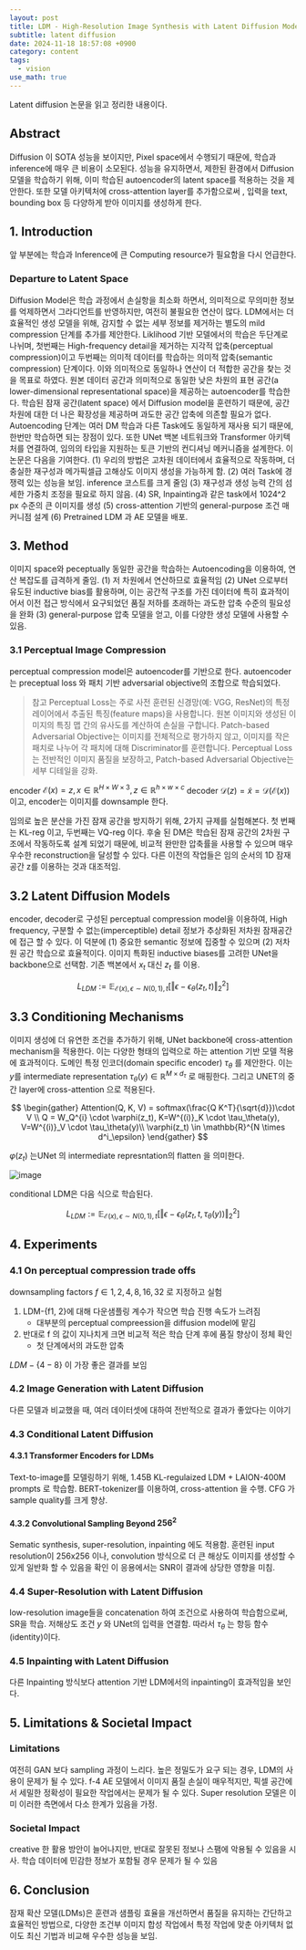 ```yaml
---
layout: post
title: LDM - High-Resolution Image Synthesis with Latent Diffusion Models
subtitle: latent diffusion
date: 2024-11-18 18:57:08 +0900
category: content
tags:
  - vision
use_math: true
---
```

Latent diffusion 논문을 읽고 정리한 내용이다.

## Abstract
Diffusion 이 SOTA 성능을 보이지만, Pixel space에서 수행되기 때문에, 학습과 inference에 매우 큰 비용이 소모된다. 성능을 유지하면서, 제한된 환경에서 Diffusion 모델을 학습하기 위해, 이미 학습된 autoencoder의 latent space를 적용하는 것을 제안한다. 또한 모델 아키텍처에 cross-attention layer를 추가함으로써 , 입력을 text, bounding box 등 다양하게 받아 이미지를 생성하게 한다.

## 1. Introduction
앞 부분에는 학습과 Inference에 큰 Computing resource가 필요함을 다시 언급한다. 
### Departure to Latent Space
Diffusion Model은 학습 과정에서 손실항을 최소화 하면서, 의미적으로 무의미한 정보를 억제하면서 그라디언트를 반영하지만, 여전히 불필요한 연산이 많다.  LDM에서는 더 효율적인 생성 모델을 위해, 감지할 수 없는 세부 정보를 제거하는 별도의 mild compression 단계를 추가를 제안한다.
Liklihood 기반 모델에서의 학습은 두단계로 나뉘며, 첫번째는 High-frequency detail을 제거하는 지각적 압축(perceptual compression)이고 두번째는 의미적 데이터를 학습하는 의미적 압축(semantic compression) 단계이다. 이와 의미적으로 동일하나 연산이 더 적합한 공간을 찾는 것을 목표로 하였다.
원본 데이터 공간과 의미적으로 동일한 낮은 차원의 표현 공간(a lower-dimensional representational space)을 제공하는 autoencoder를 학습한다. 학습된 잠재 공간(latent space) 에서 Diffusion model을 훈련하기 때문에, 공간 차원에 대한 더 나은 확장성을 제공하며 과도한 공간 압축에 의존할 필요가 없다.
Autoencoding 단계는 여러 DM 학습과 다른 Task에도 동일하게 재사용 되기 때문에, 한번만 학습하면 되는 장점이 있다. 또한 UNet 백본 네트워크와 Transformer 아키텍처를 연결하여, 임의의 타입을 지원하는 토큰 기반의 컨디셔닝 메커니즘을 설계한다.
이 논문은 다음을 기여한다.
(1) 우리의 방법은 고차원 데이터에서 효율적으로 작동하며, 더 충실한 재구성과 메가픽셀급 고해상도 이미지 생성을 가능하게 함.
(2) 여러 Task에 경쟁력 있는 성능을 보임. inference 코스트를 크게 줄임
(3) 재구성과 생성 능력 간의 섬세한 가중치 조정을 필요로 하지 않음.
(4) SR, Inpainting과 같은 task에서 1024^2 px 수준의 큰 이미지를 생성
(5) cross-attention 기반의 general-purpose 조건 매커니점 설계
(6) Pretrained LDM 과 AE 모델을 배포.

## 3. Method
이미지 space와 peceptually 동일한 공간을 학습하는 Autoencoding을 이용하여, 연산 복잡도를 급격하게 줄임.
(1) 저 차원에서 연산하므로 효율적임
(2) UNet 으로부터 유도된 inductive bias를 활용하며, 이는 공간적 구조를 가진 데이터에 특히 효과적이어서 이전 접근 방식에서 요구되었던 품질 저하를 초래하는 과도한 압축 수준의 필요성을 완화
(3) general-purpose 압축 모델을 얻고, 이를 다양한 생성 모델에 사용할 수 있음.
### 3.1 Perceptual Image Compression
perceptual compression model은 autoencoder를 기반으로 한다. autoencoder는 preceptual loss 와 패치 기반 adversarial objective의 조합으로 학습되었다.

> 참고 
Perceptual Loss는 주로 사전 훈련된 신경망(예: VGG, ResNet)의 특정 레이어에서 추출된 특징(feature maps)을 사용합니다. 원본 이미지와 생성된 이미지의 특징 맵 간의 유사도를 계산하여 손실을 구합니다.
Patch-based Adversarial Objective는 이미지를 전체적으로 평가하지 않고, 이미지를 작은 패치로 나누어 각 패치에 대해 Discriminator를 훈련합니다.
Perceptual Loss는 전반적인 이미지 품질을 보장하고, Patch-based Adversarial Objective는 세부 디테일을 강화.

encoder $\mathcal{E}(x) = z, x \in \mathbb{R}^{H\times W \times 3}, z \in \mathbb{R}^{h \times w \times c}$  decoder $\mathcal{D}(z) = \tilde{x} = \mathcal{D}(\mathcal{E}(x))$ 이고, encoder는 이미지를 downsample 한다.

임의로 높은 분산을 가진 잠재 공간을 방지하기 위해, 2가지 규제를 실험해본다. 첫 번째는 KL-reg 이고, 두번째는 VQ-reg 이다. 
후술 된 DM은 학습된 잠재 공간의 2차원 구조에서 작동하도록 설계 되었기 때문에, 비교적 완만한 압축률을 사용할 수 있으며 매우 우수한 reconstruction을 달성할 수 있다. 다른 이전의 작업들은 임의 순서의 1D 잠재 공간 z를 이용하는 것과 대조적임.

## 3.2 Latent Diffusion Models
encoder, decoder로 구성된 perceptual compression model을 이용하여, High frequency, 구분할 수 없는(imperceptible) detail 정보가 추상화된  저차원 잠재공간 에 접근 할 수 있다. 이 덕분에 (1) 중요한 semantic 정보에 집중할 수 있으며 (2) 저차원 공간 학습으로 효율적이다.
이미지 특화된 inductive biases를 고려한 UNet을 backbone으로 선택함. 기존 백본에서 $x_t$ 대신 $z_t$ 를 이용.

$$
L_{LDM} := \mathbb{E}_{\mathcal{E}(x), \epsilon \sim N(0,1), t} \left[ \Vert \epsilon - \epsilon_\theta(z_t, t) \Vert^2_2 \right]
$$

## 3.3 Conditioning Mechanisms
이미지 생성에 더 유연한 조건을 추가하기 위해, UNet backbone에 cross-attention mechanism을 적용한다. 이는 다양한 형태의 입력으로 하는 attention 기반 모델 적용에 효과적이다.
도메인 특정 인코더(domain specific encoder) $\tau_\theta$ 를 제안한다. 이는 $y$를 intermediate representation $\tau_\theta(y) \in \mathbb{R}^{M \times d_{\tau}}$ 로 매핑한다. 그리고 UNET의 중간 layer에 cross-attention 으로 적용된다. 

$$
\begin{gather}
Attention(Q, K, V) = softmax(\frac{Q K^T}{\sqrt{d}})\cdot V \\
Q = W_Q^{i} \cdot \varphi(z_t), K=W^{(i)}_K \cdot \tau_\theta(y), V=W^{(i)}_V \cdot \tau_\theta(y)\\
\varphi(z_t) \in \mathbb{R}^{N \times d^i_\epsilon}
\end{gather}
$$

$\varphi(z_t)$ 는UNet 의 intermediate represntation의 flatten 을 의미한다.

![image]({{site.url}}/assets/img/ldm-architecture.png)

conditional LDM은 다음 식으로 학습된다.

$$
L_{LDM} := \mathbb{E}_{\mathcal{E}(x), \epsilon \sim N(0,1), t} \left[ \Vert \epsilon - \epsilon_\theta(z_t, t, \tau_\theta(y)) \Vert^2_2 \right]
$$

## 4. Experiments
### 4.1 On perceptual compression trade offs
downsampling factors $f \in {1, 2, 4, 8, 16, 32}$ 로 지정하고 실험
1) LDM-{f1, 2}에 대해 다운샘플링 계수가 작으면 학습 진행 속도가 느려짐
   - 대부분의 perceptual compreession을 diffusion model에 맡김
2) 반대로 f 의 값이 지나치게 크면 비교적 적은 학습 단계 후에 품질 향상이 정체 확인
   - 첫 단계에서의 과도한 압축

$LDM-\{4-8\}$ 이 가장 좋은 결과를 보임

### 4.2 Image Generation with Latent Diffusion
다른 모델과 비교했을 때, 여러 데이터셋에 대하여 전반적으로 결과가 좋았다는 이야기

### 4.3 Conditional Latent Diffusion
#### 4.3.1 Transformer Encoders for LDMs
Text-to-image를 모델링하기 위해, 1.45B KL-regulaized LDM + LAION-400M prompts 로 학습함. BERT-tokenizer를 이용하여, cross-attention 을 수행.
CFG 가 sample quality를 크게 향상.

#### 4.3.2 Convolutional Sampling Beyond $256^2$
Sematic synthesis, super-resolution, inpainting 에도 적용함.
훈련된 input resolution이 256x256 이나,  convolution 방식으로 더 큰 해상도 이미지를 생성할 수 있게 일반화 할 수 있음을 확인
이 응용에서는 SNR이 결과에 상당한 영향을 미침.

### 4.4 Super-Resolution with Latent Diffusion
low-resolution image들을 concatenation 하여 조건으로 사용하여 학습함으로써, SR을 학습. 
저해상도 조건 $y$ 와 UNet의 입력을 연결함. 따라서 $\tau_\theta$ 는 항등 함수(identity)이다.

### 4.5 Inpainting with Latent Diffusion
다른 Inpainting 방식보다 attention 기반 LDM에서의 inpainting이 효과적임을 보인다.

## 5. Limitations & Societal Impact
### Limitations
여전히 GAN 보다 sampling 과정이 느리다.
높은 정밀도가 요구 되는 경우, LDM의 사용이 문제가 될 수 있다. f-4 AE 모델에서 이미지 품질 손실이 매우적지만, 픽셀 공간에서 세밀한 정확성이 필요한 작업에서는 문제가 될 수 있다.
Super resolution 모델은 이미 이러한 측면에서 다소 한계가 있음을 가정.

### Societal Impact
creative 한 활용 방안이 늘어나지만, 반대로 잘못된 정보나 스팸에 악용될 수 있음을 시사.
학습 데이터에 민감한 정보가 포함될 경우 문제가 될 수 있음

## 6. Conclusion
잠재 확산 모델(LDMs)은 훈련과 샘플링 효율을 개선하면서 품질을 유지하는 간단하고 효율적인 방법으로, 다양한 조건부 이미지 합성 작업에서 특정 작업에 맞춘 아키텍처 없이도 최신 기법과 비교해 우수한 성능을 보임.
